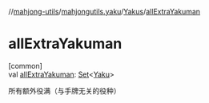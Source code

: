 //[mahjong-utils](../../../index.md)/[mahjongutils.yaku](../index.md)/[Yakus](index.md)/[allExtraYakuman](all-extra-yakuman.md)

# allExtraYakuman

[common]\
val [allExtraYakuman](all-extra-yakuman.md): [Set](https://kotlinlang.org/api/latest/jvm/stdlib/kotlin.collections/-set/index.html)&lt;[Yaku](../-yaku/index.md)&gt;

所有额外役满（与手牌无关的役种）
